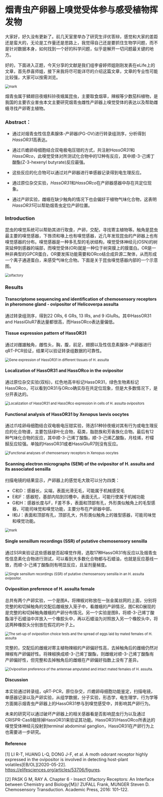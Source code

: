 # 烟青虫产卵器上嗅觉受体参与感受植物挥发物

大家好，好久没有更新了。前几天室里举办了研究生评优答辩，感觉和大家的差距还是蛮大的，无论是工作量还是思路上，我觉得自己还是要抓住生物学问题，而不是针对数据本身，如何找到一个好的科学问题，似乎是解开一切问题最关键的地方。

好的，下面进入正题，今天分享的文献是我们组李睿婷师姐刚刚发表在eLife上的文章，首先恭喜师姐，接下来我将尽可能详尽的介绍这篇文章，文章的专业性可能比较强，大家可以按需浏览。

<img src="http://cdn.liguocheng.top/blog/20200522/DChKtAygai8i.png?imageslim" alt="mark" style="zoom:80%;" />

烟青虫属于鳞翅目夜蛾科铃夜蛾属昆虫，主要取食烟草，辣椒等少数茄科植物，是我国的主要农业害虫本文主要研究烟青虫雌性产卵器上嗅觉受体的表达以及帮助雌蛾寻找产卵寄主植物。

### Abstract：

- 通过对烟青虫性信息素腺体-产卵器(PG-OV)进行转录组测序，分析得到*HassOR31*高表达。

- 通过爪蟾卵母细胞结合双电极电压钳的方式，共注射*HassOR31*和*HassORco*，此嗅觉受体对所测试化合物中的12种有反应，其中顺-3-己烯丁酸酯(Z-3-hexenyl butyrate)反应最强。
- 这些反应的化合物可以通过对产卵器进行单感器记录得到电生理反应。
- 通过原位杂交实验，*HassOR31*和*HassORco*在产卵器感器中存在共定位现象。
- 通过产卵实验，雌蛾在缺少触角的情况下也会偏好于植物气味化合物，这表明*HassOR31*可以帮助烟青虫定位产卵位置。

### Introduction

昆虫的嗅觉系统可以帮助其进行取食，产卵，交配，寻找寄主植物等。触角是昆虫最主要的嗅觉感器，下唇须和喙上也有嗅觉感器，近几年发现昆虫的产卵器上也有嗅觉感器的分布。嗅觉感器是一种多孔型的毛状结构，嗅觉受体神经元(OSN)的树突延伸到感器的端部，而嗅觉受体(OR)就是一种位于树突膜上的膜蛋白。OR是一种非典型的GPCR蛋白，OR要发挥功能需要和ORco结合成异源二聚体，从而形成一个离子通道蛋白，来感受气味化合物。下面是关于昆虫嗅觉感器内部的一个示意图。

<img src="http://cdn.liguocheng.top/blog/20200522/FTHkVAG8mo5z.png?imageslim" alt="olfactory" style="zoom:80%;" />

### Results

#### Transcriptome sequencing and identification of chemosensory receptors in pheromone gland - ovipositor of Helicoverpa assulta

通过转录组测序，得到22 ORs, 6 GRs, 13 IRs, and 9 iGluRs。其中HassOR31 and HassiGluR7表达量都很高，而HassORco表达量偏低。

#### Tissue expression pattern of HassOR31

通过对雌雄触角，雌性头，胸，腹，前足，翅膀以及性信息素腺体-产卵器进行qRT-PCR验证，结果可以验证转录组数据的可靠性。

<img src="http://cdn.liguocheng.top/blog/20200522/qjUuijfwz0si.png?imageslim" alt="Gene expression of HassOR31 in different tissues of H. assulta" style="zoom:80%;" />



#### Localization of HassOR31 and HassORco in the ovipositor

通过原位杂交实验(双标)，红色地高辛标记HassOR31，绿色生物素标记HassORco，可以看到OR31与ORco确实存在共定位现象，但是大多数情况下，是分开表达的。

<img src="http://cdn.liguocheng.top/blog/20200522/evi1nT7PRFyL.png?imageslim" alt="Localization of HassOR31 and HassORco expression in cells of H. assulta ovipositors" style="zoom:80%;" />



#### Functional analysis of HassOR31 by Xenopus laevis oocytes

通过爪哇卵母细胞结合双电极电压钳实验，筛选51种铃夜蛾对其有行为或电生理反应的化合物谱，主要包括绿叶化合物，萜类，脂肪族和芳香族化合物。最后有12种气味化合物的反应，其中顺-3-己烯丁酸酯，顺-3-己烯乙酸酯，月桂烯，柠檬醛反应较强。单独的HassOR31或者HassiGluR7则没有反应。

<img src="http://cdn.liguocheng.top/blog/20200522/AzF1O1Pglc6p.png?imageslim" alt="Functional analyses of chemosensory receptors in Xenopus oocytes" style="zoom:80%;" />



#### Scanning electron micrographs (SEM) of the ovipositor of H. assulta and its associated sensilla

扫描电镜的结果显示，产卵器上的感觉毛大致可以分为四类：

- C和D：感器长，尖端，表面光滑无毛，可能属于机械感受毛
- E和F：感器短，基部内陷到凹槽中，表面无孔，可能行使属于机械功能
- G和H：感器长度与F，F差不多，表面和顶部有孔，外形类似触角上的毛型感器，可能司味觉和嗅觉功能，主要分布在产卵器中部。
- I和J：表面和顶部有孔，顶部孔大，外形类似触角上的锥型感器，可能司味觉和嗅觉功能。

<img src="http://cdn.liguocheng.top/blog/20200522/2rGdfuovxrKI.png?imageslim" alt="mark" style="zoom:80%;" />



#### Single sensillum recordings (SSR) of putative chemosensory sensilla

通过SSR来验证这些感器是否起嗅觉作用，选取17种HassOR31有反应以及烟青虫性信息素化合物进行测试，可以看到大多数化合物都与石蜡油，也就是反应基线一致，而顺-3-己烯丁酸酯则有明显反应，且呈剂量梯度。

<img src="http://cdn.liguocheng.top/blog/20200522/PGTsO623ktno.png?imageslim" alt="Single sensillum recordings (SSR) of putative chemosensory sensilla in an H. assulta ovipositor." style="zoom:80%;" />



#### Oviposition preference of H. assulta female

总共有两个产卵实验，一个是图A，将辣椒对称放在一张金属丝网的上面，分别将完整的和切掉触角的交配后雌蛾放入笼子中，看雌蛾的产卵情况，图C和D展现的是完整的和切掉触角雌蛾的产卵分布情况。另一个实验是图B，将顺-3-己烯丁酸酯溶于石蜡油中并放入一个橡胶头中，再以石蜡油为对照放入另一个橡胶头中，将这两种橡胶头分别放在假花的叶子上。

<img src="http://cdn.liguocheng.top/blog/20200522/XML78f9oJp5b.png?imageslim" alt="The set-up of oviposition choice tests and the spread of eggs laid by mated females of H. assulta" style="zoom:80%;" />



完整的，交配后的雌蛾对寄主植物辣椒的产卵偏好性高，去掉触角后的雌蛾仍然对辣椒有产卵偏好性。将辣椒换成顺-3-己烯丁酸酯，则雌蛾对顺-3-己烯丁酸酯有产卵偏好性，但完整和去掉触角后的雌蛾在产卵偏好指数上没有了差异。

<img src="http://cdn.liguocheng.top/blog/20200522/UDvHLt8FrUzQ.png?imageslim" alt="Oviposition preference of the antennae amputated and intact mated females of H. assulta." style="zoom:80%;" />



#### Discussion

本实验通过转录组，qRT-PCR，原位杂交，爪蟾卵母细胞功能鉴定，扫描电镜，单感器记录以及产卵实验，从组学数据，分子实验，形态学，电生理学，行为学等方面揭示烟青虫产卵器上的HassOR31参与到嗅觉感受中，并影响其产卵行为。

未来的研究可以通过破坏产卵器上的相关感器看是否影响昆虫行为以及通过CRISPR-Cas9敲除掉HassOR31来验证其功能。HassOR31/HassORco所表达的嗅觉受体神经元投射到terminal abdominal ganglion，HassOR31在产卵行为上也需要进一步研究。

#### Reference

[1] LI R-T, HUANG L-Q, DONG J-F, et al. A moth odorant receptor highly expressed in the ovipositor is involved in detecting host-plant volatiles[EB/OL][2020-05-22]. https://elifesciences.org/articles/53706/figures.

[2] PASK G M, RAY A. Chapter 6 - Insect Olfactory Receptors: An Interface between Chemistry and Biology[M]// ZUFALL Frank, MUNGER Steven D. Chemosensory Transduction. Academic Press, 2016: 101–122.













